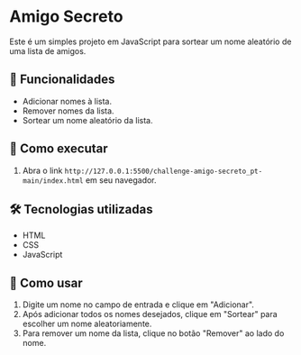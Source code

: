 # Amigo Secreto

Este é um simples projeto em JavaScript para sortear um nome aleatório de uma lista de amigos.

## 📌 Funcionalidades
- Adicionar nomes à lista.
- Remover nomes da lista.
- Sortear um nome aleatório da lista.

## 🚀 Como executar
1. Abra o link `http://127.0.0.1:5500/challenge-amigo-secreto_pt-main/index.html` em seu navegador.

## 🛠️ Tecnologias utilizadas
- HTML
- CSS
- JavaScript

## 🎯 Como usar
1. Digite um nome no campo de entrada e clique em "Adicionar".
2. Após adicionar todos os nomes desejados, clique em "Sortear" para escolher um nome aleatoriamente.
3. Para remover um nome da lista, clique no botão "Remover" ao lado do nome.


